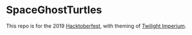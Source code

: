 # SpaceGhostTurtles

This repo is for the 2019 [Hacktoberfest](https://hacktoberfest.digitalocean.com/), with theming of [Twilight Imperium](https://boardgamegeek.com/boardgame/233078/twilight-imperium-fourth-edition).

